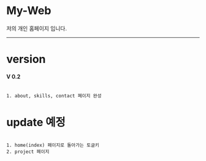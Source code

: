 # My-Web

저의 개인 홈페이지 입니다.

* * *

# version

#### V 0.2
```

1. about, skills, contact 페이지 완성

```

# update 예정
```

1. home(index) 페이지로 돌아가는 토글키
2. project 페이지

```
